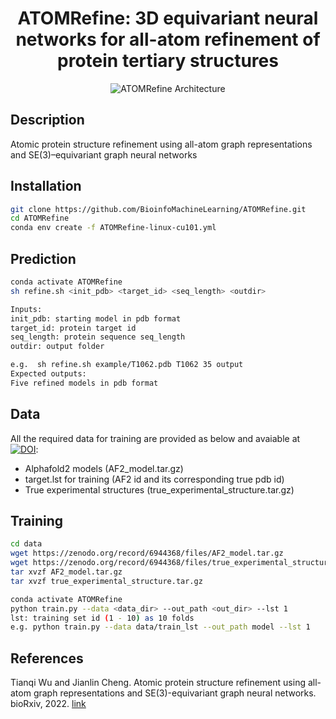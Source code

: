 <div align="center">
  
# ATOMRefine: 3D equivariant neural networks for all-atom refinement of protein tertiary structures

![ATOMRefine Architecture](https://github.com/BioinfoMachineLearning/ATOMRefine/blob/main/img/ATOMRefine_Architecture.png)
  
</div>

## Description
Atomic protein structure refinement using all-atom graph representations and SE(3)–equivariant graph neural networks

## Installation
```bash
git clone https://github.com/BioinfoMachineLearning/ATOMRefine.git
cd ATOMRefine
conda env create -f ATOMRefine-linux-cu101.yml
```

## Prediction
```bash
conda activate ATOMRefine
sh refine.sh <init_pdb> <target_id> <seq_length> <outdir>

Inputs:
init_pdb: starting model in pdb format
target_id: protein target id
seq_length: protein sequence seq_length
outdir: output folder

e.g.  sh refine.sh example/T1062.pdb T1062 35 output
Expected outputs:
Five refined models in pdb format
```

## Data
All the required data for training are provided as below and avaiable at [![DOI](https://zenodo.org/badge/DOI/10.5281/zenodo.6944368.svg)](https://doi.org/10.5281/zenodo.6944368):
* Alphafold2 models (AF2_model.tar.gz)
* target.lst for training (AF2 id and its corresponding true pdb id)
* True experimental structures (true_experimental_structure.tar.gz)

## Training
```bash
cd data
wget https://zenodo.org/record/6944368/files/AF2_model.tar.gz
wget https://zenodo.org/record/6944368/files/true_experimental_structure.tar.gz
tar xvzf AF2_model.tar.gz
tar xvzf true_experimental_structure.tar.gz

conda activate ATOMRefine
python train.py --data <data_dir> --out_path <out_dir> --lst 1
lst: training set id (1 - 10) as 10 folds
e.g. python train.py --data data/train_lst --out_path model --lst 1
```

## References

Tianqi Wu and Jianlin Cheng. Atomic protein structure refinement using all-atom graph representations and SE(3)-equivariant graph neural networks. bioRxiv, 2022. [link](https://doi.org/10.1101/2022.05.06.490934)
